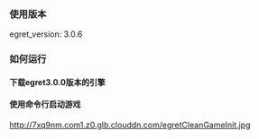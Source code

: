 ### 使用版本 
egret_version: 3.0.6
### 如何运行
#### 下载egret3.0.0版本的引擎
#### 使用命令行启动游戏
http://7xq9nm.com1.z0.glb.clouddn.com/egretCleanGameInit.jpg
